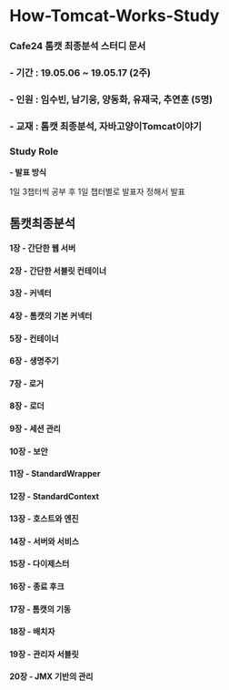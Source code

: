 # How-Tomcat-Works-Study
### Cafe24 톰캣 최종분석 스터디 문서
### - 기간 : 19.05.06 ~ 19.05.17 (2주)
### - 인원 : 임수빈, 남기웅, 양동화, 유재국, 추연훈 (5명)
### - 교재 : 톰캣 최종분석, 자바고양이Tomcat이야기
### Study Role
  __- 발표 방식__
  
   1일 3챕터씩 공부 후 1일 챕터별로 발표자 정해서 발표 

## 톰캣최종분석

#### 1장 - 간단한 웹 서버

#### 2장 - 간단한 서블릿 컨테이너

#### 3장 - 커넥터

#### 4장 - 톰캣의 기본 커넥터

#### 5장 - 컨테이너

#### 6장 - 생명주기

#### 7장 - 로거

#### 8장 - 로더

#### 9장 - 세션 관리

#### 10장 - 보안

#### 11장 - StandardWrapper 

#### 12장 - StandardContext

#### 13장 - 호스트와 엔진

#### 14장 - 서버와 서비스

#### 15장 - 다이제스터

#### 16장 - 종료 후크

#### 17장 - 톰캣의 기동

#### 18장 - 배치자

#### 19장 - 관리자 서블릿

#### 20장 - JMX 기반의 관리
